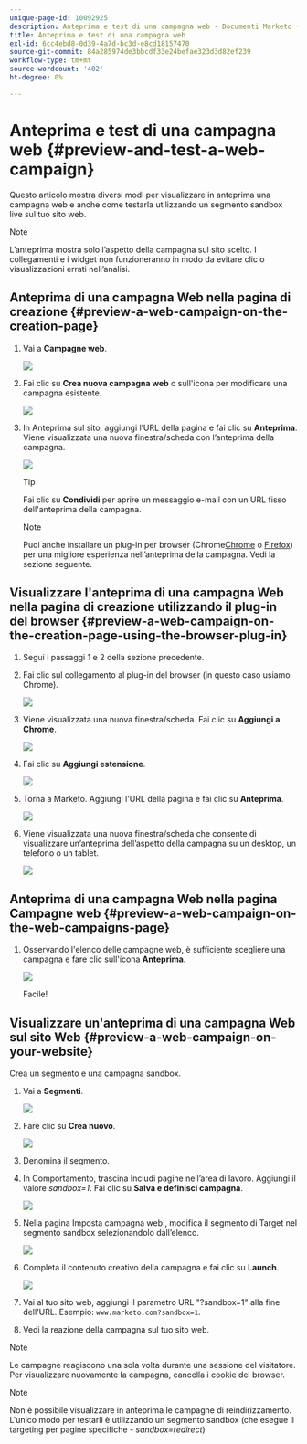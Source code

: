 ```yaml
---
unique-page-id: 10092925
description: Anteprima e test di una campagna web - Documenti Marketo - Documentazione del prodotto
title: Anteprima e test di una campagna web
exl-id: 6cc4ebd8-0d39-4a7d-bc3d-e8cd18157470
source-git-commit: 84a285974de3bbcdf33e24befae323d3d82ef239
workflow-type: tm+mt
source-wordcount: '402'
ht-degree: 0%

---
```


# Anteprima e test di una campagna web {#preview-and-test-a-web-campaign}

Questo articolo mostra diversi modi per visualizzare in anteprima una campagna web e anche come testarla utilizzando un segmento sandbox live sul tuo sito web.

>[!NOTE]
>
>L’anteprima mostra solo l’aspetto della campagna sul sito scelto. I collegamenti e i widget non funzioneranno in modo da evitare clic o visualizzazioni errati nell’analisi.

## Anteprima di una campagna Web nella pagina di creazione {#preview-a-web-campaign-on-the-creation-page}

1. Vai a **Campagne web**.

   ![](assets/image2016-8-18-15-3a59-3a35.png)

1. Fai clic su **Crea nuova campagna web** o sull&#39;icona per modificare una campagna esistente.

   ![](assets/create-new-or-edit-web-campaign.png)

1. In Anteprima sul sito, aggiungi l’URL della pagina e fai clic su **Anteprima**. Viene visualizzata una nuova finestra/scheda con l’anteprima della campagna.

   ![](assets/three-1.png)

   >[!TIP]
   >
   >Fai clic su **Condividi** per aprire un messaggio e-mail con un URL fisso dell&#39;anteprima della campagna.

   >[!NOTE]
   >
   >Puoi anche installare un plug-in per browser (Chrome[Chrome](https://chrome.google.com/webstore/detail/marketo-web-personalizati/ldiddonjplchallbngbccbfdfeldohkj) o [Firefox](https://rtp-static.marketo.com/rtp/libs/mwp-0.0.0.8.xpi)) per una migliore esperienza nell’anteprima della campagna. Vedi la sezione seguente.

## Visualizzare l&#39;anteprima di una campagna Web nella pagina di creazione utilizzando il plug-in del browser {#preview-a-web-campaign-on-the-creation-page-using-the-browser-plug-in}

1. Segui i passaggi 1 e 2 della sezione precedente.

1. Fai clic sul collegamento al plug-in del browser (in questo caso usiamo Chrome).

   ![](assets/4-1.png)

1. Viene visualizzata una nuova finestra/scheda. Fai clic su **Aggiungi a Chrome**.

   ![](assets/five.png)

1. Fai clic su **Aggiungi estensione**.

   ![](assets/six.png)

1. Torna a Marketo. Aggiungi l&#39;URL della pagina e fai clic su **Anteprima**.

   ![](assets/seven.png)

1. Viene visualizzata una nuova finestra/scheda che consente di visualizzare un’anteprima dell’aspetto della campagna su un desktop, un telefono o un tablet.

   ![](assets/campaign-preview.png)

## Anteprima di una campagna Web nella pagina Campagne web {#preview-a-web-campaign-on-the-web-campaigns-page}

1. Osservando l&#39;elenco delle campagne web, è sufficiente scegliere una campagna e fare clic sull&#39;icona **Anteprima**.

   ![](assets/web-campaigns-1-preview-hand.png)

   Facile!

## Visualizzare un&#39;anteprima di una campagna Web sul sito Web {#preview-a-web-campaign-on-your-website}

Crea un segmento e una campagna sandbox.

1. Vai a **Segmenti**.

   ![](assets/new-dropdown-segments-hand.jpg)

1. Fare clic su **Crea nuovo**.

   ![](assets/image2015-9-10-10-3a42-3a39.png)

1. Denomina il segmento.

1. In Comportamento, trascina Includi pagine nell’area di lavoro. Aggiungi il valore *sandbox=1*. Fai clic su **Salva e definisci campagna**.

   ![](assets/segment.png)

1. Nella pagina Imposta campagna web , modifica il segmento di Target nel segmento sandbox selezionandolo dall’elenco.

   ![](assets/set-web-campaign-target-segment.jpg)

1. Completa il contenuto creativo della campagna e fai clic su **Launch**.

   ![](assets/click-launch.jpg)

1. Vai al tuo sito web, aggiungi il parametro URL &quot;?sandbox=1&quot; alla fine dell&#39;URL. Esempio: `www.marketo.com?sandbox=1`.

1. Vedi la reazione della campagna sul tuo sito web.

>[!NOTE]
>
>Le campagne reagiscono una sola volta durante una sessione del visitatore. Per visualizzare nuovamente la campagna, cancella i cookie del browser.

>[!NOTE]
>
>Non è possibile visualizzare in anteprima le campagne di reindirizzamento. L&#39;unico modo per testarli è utilizzando un segmento sandbox (che esegue il targeting per pagine specifiche - *sandbox=redirect*)
